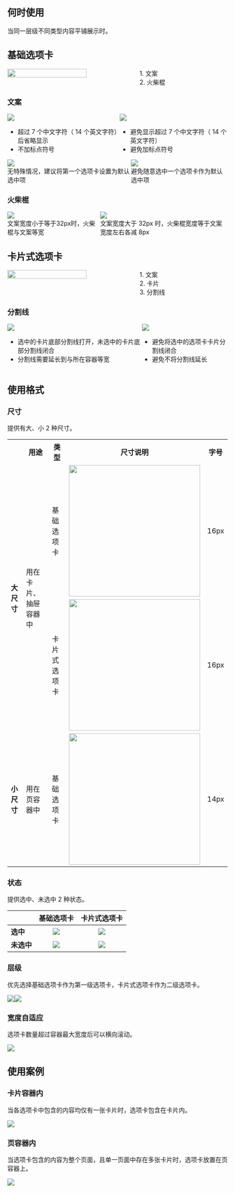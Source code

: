 ## 何时使用

当同一层级不同类型内容平铺展示时。

## 基础选项卡

<div style="display: flex">
  <img src="https://mdn.alipayobjects.com/oceanbase_design/afts/img/FomSRLaAPikAAAAAAAAAAAAADv3-AQBr/original" style="width: 60%" />
  <div>
    <div>1. 文案</div>
    <div>2. 火柴棍</div>
  </div>
</div>

### 文案

<div style="display: flex">
  <div>
    <img src="https://mdn.alipayobjects.com/oceanbase_design/afts/img/En2kR735NgYAAAAAAAAAAAAADv3-AQBr/original" />
    <ul class="image-description">
      <li>超过 7 个中文字符（ 14 个英文字符）后省略显示</li>
      <li>不加标点符号</li>
    </ul>
  </div>
  <div>
    <img src="https://mdn.alipayobjects.com/oceanbase_design/afts/img/t22SQb58NjAAAAAAAAAAAAAADv3-AQBr/original" />
    <ul class="image-description">
      <li>避免显示超过 7 个中文字符（ 14 个英文字符）</li>
      <li>避免加标点符号</li>
    </ul>
  </div>
</div>

<div style="display: flex">
  <div>
    <img src="https://mdn.alipayobjects.com/oceanbase_design/afts/img/dpS9SLRlg-cAAAAAAAAAAAAADv3-AQBr/original" />
    <div class="image-description">无特殊情况，建议将第一个选项卡设置为默认选中项</div>
  </div>
  <div>
    <img src="https://mdn.alipayobjects.com/oceanbase_design/afts/img/WpcaSYr8sakAAAAAAAAAAAAADv3-AQBr/original" />
    <div class="image-description">避免随意选中一个选项卡作为默认选中项</div>
  </div>
</div>

### 火柴棍

<div style="display: flex">
  <div>
    <img src="https://mdn.alipayobjects.com/oceanbase_design/afts/img/qnNgRI6CWOkAAAAAAAAAAAAADv3-AQBr/original" />
    <div class="image-description">文案宽度小于等于32px时，火柴棍与文案等宽</div>
  </div>
  <div>
    <img src="https://mdn.alipayobjects.com/oceanbase_design/afts/img/VXW9Squ8M-0AAAAAAAAAAAAADv3-AQBr/original" />
    <div class="image-description">文案宽度大于 32px 时，火柴棍宽度等于文案宽度左右各减 8px</div>
  </div>
</div>

## 卡片式选项卡

<div style="display: flex">
  <img src="https://mdn.alipayobjects.com/oceanbase_design/afts/img/3DhpTYoHBW4AAAAAAAAAAAAADv3-AQBr/original" style="width: 60%" />
  <div>
    <div>1. 文案</div>
    <div>2. 卡片</div>
    <div>3. 分割线</div>
  </div>
</div>

### 分割线

<div style="display: flex">
  <div>
    <img src="https://mdn.alipayobjects.com/oceanbase_design/afts/img/NBWOQoFdi3cAAAAAAAAAAAAADv3-AQBr/original" />
    <ul class="image-description">
      <li>选中的卡片底部分割线打开，未选中的卡片底部分割线闭合</li>
      <li>分割线需要延长到与所在容器等宽</li>
    </ul>
  </div>
  <div>
    <img src="https://mdn.alipayobjects.com/oceanbase_design/afts/img/8fJLRpSEY6IAAAAAAAAAAAAADv3-AQBr/original" />
    <ul class="image-description">
      <li>避免将选中的选项卡卡片分割线闭合</li>
      <li>避免不将分割线延长</li>
    </ul>
  </div>
</div>

## 使用格式

### 尺寸

提供有大、小 2 种尺寸。

<table>
  <tr>
    <th></th>
    <th><strong>用途</strong></th>
    <th><strong>类型</strong></th>
    <th><strong>尺寸说明</strong></th>
    <th><strong>字号</strong></th>
  </tr>
  <tr>
    <td rowspan="2" style="vertical-align: middle"><strong>大尺寸</strong></td>
    <td rowspan="2" style="vertical-align: middle">用在卡片、抽屉容器中</td>
    <td>基础选项卡</td>
    <td><img src="https://mdn.alipayobjects.com/oceanbase_design/afts/img/VTDiRqYmCvMAAAAAAAAAAAAADv3-AQBr/original" style="width: 300px" /></td>
    <td>16px</td>
  </tr>
  <tr>
    <td>卡片式选项卡</td>
    <td><img src="https://mdn.alipayobjects.com/oceanbase_design/afts/img/6KaZRoo4iwAAAAAAAAAAAAAADv3-AQBr/original" style="width: 300px" /></td>
    <td>16px</td>
  </tr>
  <tr>
    <td><strong>小尺寸</strong></td>
    <td>用在页容器中</td>
    <td>基础选项卡</td>
    <td><img src="https://mdn.alipayobjects.com/oceanbase_design/afts/img/N_TTT7pljkgAAAAAAAAAAAAADv3-AQBr/original" style="width: 300px" /></td>
    <td>14px</td>
  </tr>
</table>

### 状态

提供选中、未选中 2 种状态。

| <strong></strong> | <strong>基础选项卡</strong> | <strong>卡片式选项卡</strong> |
| --- | :-: | :-: |
| <strong>选中</strong> | ![](https://mdn.alipayobjects.com/oceanbase_design/afts/img/FkgXQpUigyYAAAAAAAAAAAAADv3-AQBr/original) | ![](https://mdn.alipayobjects.com/oceanbase_design/afts/img/Wo6CRJFrscoAAAAAAAAAAAAADv3-AQBr/original) |
| <strong>未选中</strong> | ![](https://mdn.alipayobjects.com/oceanbase_design/afts/img/n5nlRqH-xlAAAAAAAAAAAAAADv3-AQBr/original) | ![](https://mdn.alipayobjects.com/oceanbase_design/afts/img/zvYqT6VeY80AAAAAAAAAAAAADv3-AQBr/original) |

### 层级

优先选择基础选项卡作为第一级选项卡，卡片式选项卡作为二级选项卡。

<div style="display: flex">
  <div>
    <img src="https://mdn.alipayobjects.com/oceanbase_design/afts/img/ltF5SqiJsKMAAAAAAAAAAAAADv3-AQBr/original" />
    <div class="image-description-center"></div>
  </div>
  <div>
    <img src="https://mdn.alipayobjects.com/oceanbase_design/afts/img/4471Trad1cMAAAAAAAAAAAAADv3-AQBr/original" />
    <div class="image-description-center"></div>
  </div>
</div>

### 宽度自适应

选项卡数量超过容器最大宽度后可以横向滚动。

![](https://mdn.alipayobjects.com/oceanbase_design/afts/img/0gHKSpaH8eUAAAAAAAAAAAAADv3-AQBr/original)

## 使用案例

### 卡片容器内

当各选项卡中包含的内容均仅有一张卡片时，选项卡包含在卡片内。

![](https://mdn.alipayobjects.com/oceanbase_design/afts/img/okwcQpKPlHIAAAAAAAAAAAAADv3-AQBr/original)

### 页容器内

当选项卡包含的内容为整个页面，且单一页面中存在多张卡片时，选项卡放置在页容器上。

![](https://mdn.alipayobjects.com/oceanbase_design/afts/img/cXVXQ6HlJkgAAAAAAAAAAAAADv3-AQBr/original)
